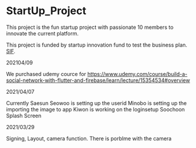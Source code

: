 # StartUp_Project

This project is the fun startup project with passionate 10 members to innovate the current platform.

This project is funded by startup innovation fund to test the business plan. [SIF](https://www.ou.edu/innovationhub/startups/startup-fund).






202104/09

We purchased udemy cource for 
https://www.udemy.com/course/build-a-social-network-with-flutter-and-firebase/learn/lecture/15354534#overview



2021/04/07

Currently Saesun Seowoo is setting up the userid 
Minobo is setting up the importing the image to app
Kiwon is working on the loginsetup
Soochoon Splash Screen


2021/03/29

Signing, Layout, camera function. 
There is porblme with the camera

